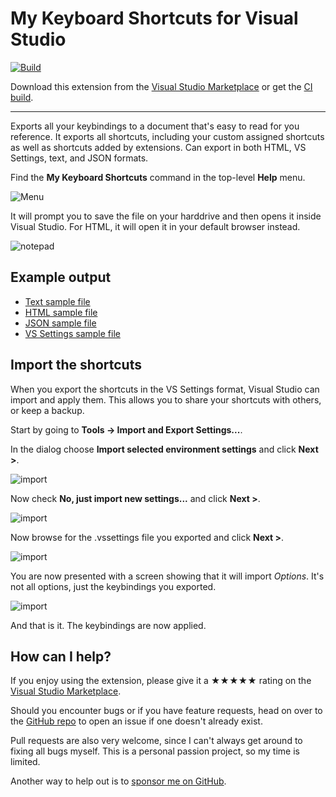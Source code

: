 [marketplace]: https://marketplace.visualstudio.com/items?itemName=MadsKristensen.ShowKeybindings
[vsixgallery]: http://vsixgallery.com/extension/ShowKeybindings.f73046e8-4338-4054-9160-0c3aa88fd34c/
[repo]: https://github.com/madskristensen/ShowKeybindings

# My Keyboard Shortcuts for Visual Studio

[![Build](https://github.com/madskristensen/ShowKeybindings/actions/workflows/build.yaml/badge.svg)](https://github.com/madskristensen/ShowKeybindings/actions/workflows/build.yaml)

Download this extension from the [Visual Studio Marketplace][marketplace]
or get the [CI build][vsixgallery].

---

Exports all your keybindings to a document that's easy to read for you reference. It exports all shortcuts, including your custom assigned shortcuts as well as shortcuts added by extensions. Can export in both HTML, VS Settings, text, and JSON formats.

Find the **My Keyboard Shortcuts** command in the top-level **Help** menu.

![Menu](art/menu.png)

It will prompt you to save the file on your harddrive and then opens it inside Visual Studio. For HTML, it will open it in your default browser instead.

![notepad](art/notepad.png)

## Example output

* [Text sample file](art/shortcuts.txt)
* [HTML sample file](art/shortcuts.html)
* [JSON sample file](art/shortcuts.json)
* [VS Settings sample file](art/shortcuts.vssettings)

## Import the shortcuts
When you export the shortcuts in the VS Settings format, Visual Studio can import and apply them. This allows you to share your shortcuts with others, or keep a backup.

Start by going to **Tools -> Import and Export Settings...**. 

In the dialog choose **Import selected environment settings** and click **Next >**.

![import](art/import1.png)

Now check **No, just import new settings...** and click **Next >**.

![import](art/import2.png)

Now browse for the .vssettings file you exported and click **Next >**.

![import](art/import3.png)

You are now presented with a screen showing that it will import *Options*. It's not all options, just the keybindings you exported.

![import](art/import4.png)

And that is it. The keybindings are now applied.

## How can I help?

If you enjoy using the extension, please give it a ★★★★★ rating on the [Visual Studio Marketplace][marketplace].

Should you encounter bugs or if you have feature requests, head on over to the [GitHub repo][repo] to open an issue if one doesn't already exist.

Pull requests are also very welcome, since I can't always get around to fixing all bugs myself. This is a personal passion project, so my time is limited.

Another way to help out is to [sponsor me on GitHub](https://github.com/sponsors/madskristensen).
